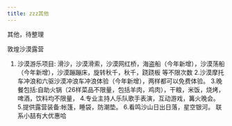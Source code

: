 ```yaml
---
title: zzz其他
---
```



其他，待整理



敦煌沙漠露营

1. 沙漠游乐项目:  滑沙，沙漠滑索，沙漠网红桥，海盗船（今年新增），沙漠荡船（今年新增），沙漠蹦蹦床，旋转秋千，秋千，跷跷板 等不限次数
2.沙漠摩托车冲浪和六驱沙漠冲浪车冲浪体验（今年新增），两样都可以免费体验。
3.晚餐包括:自助火锅（26样菜品不限量，包括羊肉，鸡肉），干粮，米饭，烧烤，啤酒，饮料均不限量，
4.专业主持人乐队歌手表演，互动游戏，篝火晚会。
5.提供露营装备:帐篷，睡袋，防潮垫。
6.看鸣沙山日出日落，星空银河。
                        联系小喆有大优惠哈

